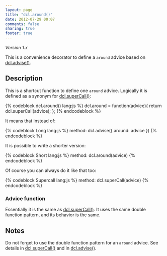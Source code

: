 ```yaml
---
layout: page
title: "dcl.around()"
date: 2012-07-29 00:07
comments: false
sharing: true
footer: true
---
```


*Version 1.x*

This is a convenience decorator to define a `around` advice based on [dcl.advise()](/1.x/docs/dcl_js/advise/).

## Description

This is a shortcut function to define one `around` advice. Logically it is defined as a synonym for
[dcl.superCall()](/1.x/docs/mini_js/supercall/):

{% codeblock dcl.around() lang:js %}
dcl.around = function(advice){
  return dcl.superCall(advice);
};
{% endcodeblock %}

It means that instead of:

{% codeblock Long lang:js %}
method: dcl.advise({
  around: advice
})
{% endcodeblock %}

It is possible to write a shorter version:

{% codeblock Short lang:js %}
method: dcl.around(advice)
{% endcodeblock %}

Of course you can always do it like that too:

{% codeblock Supercall lang:js %}
method: dcl.superCall(advice)
{% endcodeblock %}

### Advice function

Essentially it is the same as [dcl.superCall()](/1.x/docs/mini_js/supercall/). It uses the same double function pattern,
and its behavior is the same.

## Notes

Do not forget to use the double function pattern for an `around` advice. See details in
[dcl.superCall()](/1.x/docs/mini_js/supercall/) and in [dcl.advise()](/1.x/docs/dcl_js/advise/).
